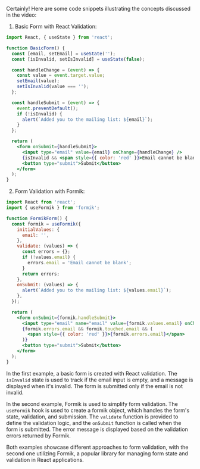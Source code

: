 Certainly! Here are some code snippets illustrating the concepts discussed in the video:

1. Basic Form with React Validation:
```jsx
import React, { useState } from 'react';

function BasicForm() {
  const [email, setEmail] = useState('');
  const [isInvalid, setIsInvalid] = useState(false);

  const handleChange = (event) => {
    const value = event.target.value;
    setEmail(value);
    setIsInvalid(value === '');
  };

  const handleSubmit = (event) => {
    event.preventDefault();
    if (!isInvalid) {
      alert(`Added you to the mailing list: ${email}`);
    }
  };

  return (
    <form onSubmit={handleSubmit}>
      <input type="email" value={email} onChange={handleChange} />
      {isInvalid && <span style={{ color: 'red' }}>Email cannot be blank</span>}
      <button type="submit">Submit</button>
    </form>
  );
}
```

2. Form Validation with Formik:
```jsx
import React from 'react';
import { useFormik } from 'formik';

function FormikForm() {
  const formik = useFormik({
    initialValues: {
      email: '',
    },
    validate: (values) => {
      const errors = {};
      if (!values.email) {
        errors.email = 'Email cannot be blank';
      }
      return errors;
    },
    onSubmit: (values) => {
      alert(`Added you to the mailing list: ${values.email}`);
    },
  });

  return (
    <form onSubmit={formik.handleSubmit}>
      <input type="email" name="email" value={formik.values.email} onChange={formik.handleChange} />
      {formik.errors.email && formik.touched.email && (
        <span style={{ color: 'red' }}>{formik.errors.email}</span>
      )}
      <button type="submit">Submit</button>
    </form>
  );
}
```

In the first example, a basic form is created with React validation. The `isInvalid` state is used to track if the email input is empty, and a message is displayed when it's invalid. The form is submitted only if the email is not invalid.

In the second example, Formik is used to simplify form validation. The `useFormik` hook is used to create a formik object, which handles the form's state, validation, and submission. The `validate` function is provided to define the validation logic, and the `onSubmit` function is called when the form is submitted. The error message is displayed based on the validation errors returned by Formik.

Both examples showcase different approaches to form validation, with the second one utilizing Formik, a popular library for managing form state and validation in React applications.